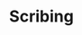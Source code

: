 ---
title: Scribing
authors:
- Maria Kutuzova
- Pavel Petrovsky
- Nikolai Lyubetsky
language: Russian
year: 2016
goodreads: 29810698
rating: 3
tags:
- Drawing
---